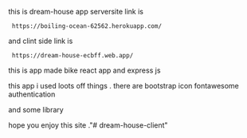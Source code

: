 this is dream-house app
serversite link is 

     https://boiling-ocean-62562.herokuapp.com/

and clint side link is 

     https://dream-house-ecbff.web.app/

this is app made bike react app and express js

this app i used loots off things .
there are 
     bootstrap 
     icon
     fontawesome
     authentication

and some library 

hope you enjoy this site ."# dream-house-client" 
